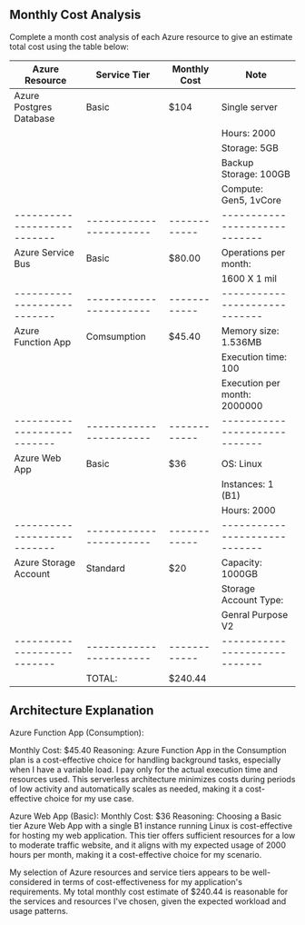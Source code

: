 ## Monthly Cost Analysis
Complete a month cost analysis of each Azure resource to give an estimate total cost using the table below:
 
| Azure Resource              | Service Tier            | Monthly Cost | Note                          |
| --------------------------- | ----------------------- | ------------ | ----------------------------- |
| Azure Postgres Database     | Basic                   | $104         | Single server                 |
|                             |                         |              | Hours: 2000                   |
|                             |                         |              | Storage: 5GB                  |
|                             |                         |              | Backup Storage: 100GB         |
|                             |                         |              | Compute: Gen5, 1vCore         |
| --------------------------- | ----------------------- | ------------ | ----------------------------- |
| Azure Service Bus           | Basic                   | $80.00       | Operations per month:         |    
|                             |                         |              |          1600 X 1 mil         |
| --------------------------- | ----------------------- | ------------ | ----------------------------- |
| Azure Function App          | Comsumption             | $45.40       | Memory size: 1.536MB          |
|                             |                         |              | Execution time: 100           |
|                             |                         |              | Execution per month: 2000000  |
| --------------------------- | ----------------------- | ------------ | ----------------------------- |
| Azure Web App               | Basic                   | $36          | OS: Linux                     |
|                             |                         |              | Instances: 1 (B1)             |
|                             |                         |              | Hours: 2000                   |
| --------------------------- | ----------------------- | ------------ | ----------------------------- |
| Azure Storage Account       | Standard                | $20          | Capacity: 1000GB              |
|                             |                         |              | Storage Account Type:         |
|                             |                         |              |  Genral Purpose V2            |
| --------------------------- | ----------------------- | ------------ | ----------------------------- |
|                             | TOTAL:                  | $240.44      |                               |
## Architecture Explanation
Azure Function App (Consumption):

Monthly Cost: $45.40
Reasoning: Azure Function App in the Consumption plan is a cost-effective choice for handling background tasks, especially when I have a variable load. I pay only for the actual execution time and resources used. This serverless architecture minimizes costs during periods of low activity and automatically scales as needed, making it a cost-effective choice for my use case.

Azure Web App (Basic):
Monthly Cost: $36
Reasoning: Choosing a Basic tier Azure Web App with a single B1 instance running Linux is cost-effective for hosting my web application. This tier offers sufficient resources for a low to moderate traffic website, and it aligns with my expected usage of 2000 hours per month, making it a cost-effective choice for my scenario.

My selection of Azure resources and service tiers appears to be well-considered in terms of cost-effectiveness for my application's requirements. My total monthly cost estimate of $240.44 is reasonable for the services and resources I've chosen, given the expected workload and usage patterns.
 